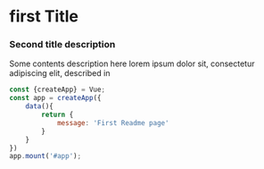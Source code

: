 <!-- ---
title: "first Readme page"
description: "First Readme page"
head:
    meta:
        - name: 'keywors'
        content: 'nuxt, vue, content'
        - name: 'robots'
        content: 'index, follow'
        - name: 'author'
        content: 'LemonLabs'
        - name: 'copyright'
        content: '@2024 LemonLabs'
--- -->
# first Title

### Second title description
Some contents description here 
lorem ipsum dolor sit, consectetur adipiscing elit, described in

```javascript
const {createApp} = Vue;
const app = createApp({
    data(){
        return {
            message: 'First Readme page'
        }
    }
})
app.mount('#app');
```